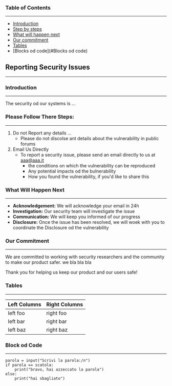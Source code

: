 ### Table of Contents
------------------------------------------------

- [Introduction](#Introduction)
- [Step by steps](#Step_by_steps)
- [What will happen next](#What_will_happen_next)
- [Our commitment](#Our_commitment)
- [Tables](#Tables)
- [Blocks od code](#Blocks od code)

## Reporting Security Issues
------------------------------------------------

### Introduction
------------------------------------------------

  The security od our systems is …

### Please Follow There Steps:
------------------------------------------------

1. Do not Report any details …
	- Please do not discolse ant details about the vulnerability in public forums
2. Email Us Directly
	- To report a security issue, please send an email directly to us at aaa@aaa.it
		- the conditions on which the vulnerability can be reproduced
		- Any potential impacts od the bulnerability
		- How you found the vulnerability, if you'd like to share this

### What Will Happen Next
------------------------------------------------

- **Acknowledgement:** We will acknowledge your email in 24h
- **Investigation:** Our security team will investigate the issue
- **Communication:** We will keep you informed of our progress
- **Disclosure:** Once the issue has been resolved, we will woek with you to coordinate the Disclosure od the vulnerability

### Our Commitment
------------------------------------------------

We are committed to working with security researchers and the community to make our product safer. we bla bla bla

Thank you for helping us keep our product and our users safe!

### Tables
------------------------------------------------

| **Left Columns** | **Right Columns** |
| :----------- | :------------ |
| left foo | right foo |
| left bar | right bar |
| left baz | right baz |

### Block od Code
-------------------------------------------------

``` 
parola = input("Scrivi la parola:/n")
if parola == scatola:
	print("bravo, hai azzeccato la parola")
else:
	print("hai sbagliato")
```









